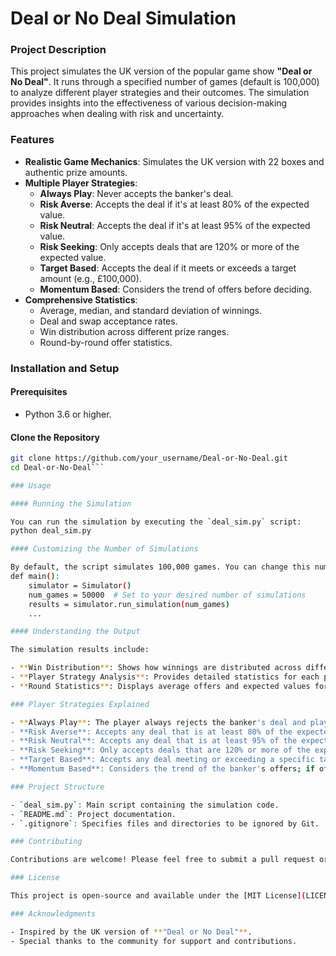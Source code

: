 
# Deal or No Deal Simulation

### Project Description

This project simulates the UK version of the popular game show **"Deal or No Deal"**. It runs through a specified number of games (default is 100,000) to analyze different player strategies and their outcomes. The simulation provides insights into the effectiveness of various decision-making approaches when dealing with risk and uncertainty.

### Features

- **Realistic Game Mechanics**: Simulates the UK version with 22 boxes and authentic prize amounts.
- **Multiple Player Strategies**:
  - **Always Play**: Never accepts the banker's deal.
  - **Risk Averse**: Accepts the deal if it's at least 80% of the expected value.
  - **Risk Neutral**: Accepts the deal if it's at least 95% of the expected value.
  - **Risk Seeking**: Only accepts deals that are 120% or more of the expected value.
  - **Target Based**: Accepts the deal if it meets or exceeds a target amount (e.g., £100,000).
  - **Momentum Based**: Considers the trend of offers before deciding.
- **Comprehensive Statistics**:
  - Average, median, and standard deviation of winnings.
  - Deal and swap acceptance rates.
  - Win distribution across different prize ranges.
  - Round-by-round offer statistics.

### Installation and Setup

#### Prerequisites

- Python 3.6 or higher.

#### Clone the Repository

```bash
git clone https://github.com/your_username/Deal-or-No-Deal.git
cd Deal-or-No-Deal```

### Usage

#### Running the Simulation

You can run the simulation by executing the `deal_sim.py` script:
python deal_sim.py

#### Customizing the Number of Simulations

By default, the script simulates 100,000 games. You can change this number by modifying the `num_games` variable in the `main()` function of `deal_sim.py`:
def main():
    simulator = Simulator()
    num_games = 50000  # Set to your desired number of simulations
    results = simulator.run_simulation(num_games)
    ...

#### Understanding the Output

The simulation results include:

- **Win Distribution**: Shows how winnings are distributed across different prize ranges.
- **Player Strategy Analysis**: Provides detailed statistics for each player strategy.
- **Round Statistics**: Displays average offers and expected values for each round.

### Player Strategies Explained

- **Always Play**: The player always rejects the banker's deal and plays to the end.
- **Risk Averse**: Accepts any deal that is at least 80% of the expected value.
- **Risk Neutral**: Accepts any deal that is at least 95% of the expected value.
- **Risk Seeking**: Only accepts deals that are 120% or more of the expected value.
- **Target Based**: Accepts any deal meeting or exceeding a specific target amount.
- **Momentum Based**: Considers the trend of the banker's offers; if offers are decreasing and the current offer is at least 90% of the expected value, the player accepts the deal.

### Project Structure

- `deal_sim.py`: Main script containing the simulation code.
- `README.md`: Project documentation.
- `.gitignore`: Specifies files and directories to be ignored by Git.

### Contributing

Contributions are welcome! Please feel free to submit a pull request or open an issue if you have suggestions for improvements or new features.

### License

This project is open-source and available under the [MIT License](LICENSE).

### Acknowledgments

- Inspired by the UK version of **"Deal or No Deal"**.
- Special thanks to the community for support and contributions.